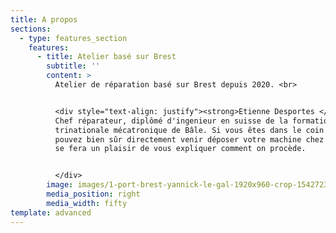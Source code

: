 ```yaml
---
title: A propos
sections:
  - type: features_section
    features:
      - title: Atelier basé sur Brest
        subtitle: ''
        content: >
          Atelier de réparation basé sur Brest depuis 2020. <br>


          <div style="text-align: justify"><strong>Etienne Desportes </strong>:
          Chef réparateur, diplômé d'ingenieur en suisse de la formation
          trinationale mécatronique de Bâle. Si vous êtes dans le coin vous
          pouvez bien sûr directement venir déposer votre machine chez nous. On
          se fera un plaisir de vous expliquer comment on procède.


          </div>
        image: images/1-port-brest-yannick-le-gal-1920x960-crop-1542723260.jpg
        media_position: right
        media_width: fifty
template: advanced
---
```

